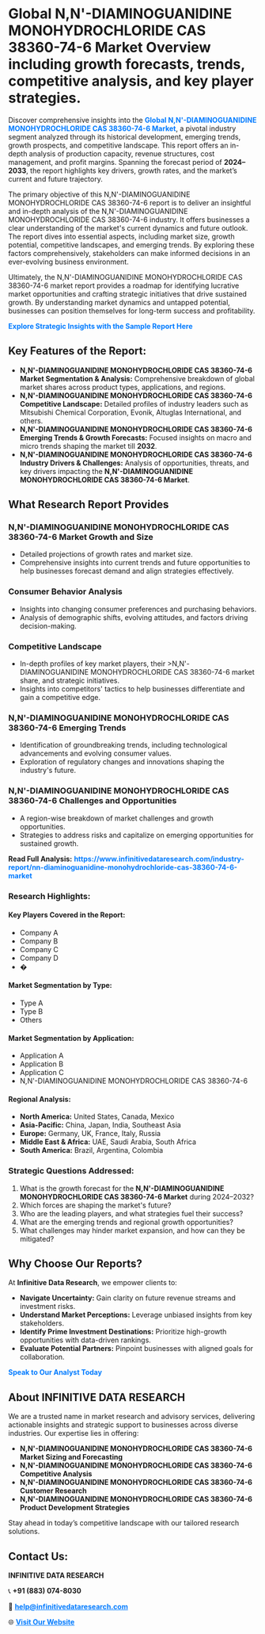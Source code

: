 <h1>Global N,N'-DIAMINOGUANIDINE MONOHYDROCHLORIDE CAS 38360-74-6 Market Overview including growth forecasts, trends, competitive analysis, and key player strategies.</h1>
<p>
Discover comprehensive insights into the 
<a href="https://www.infinitivedataresearch.com/industry-report/nn-diaminoguanidine-monohydrochloride-cas-38360-74-6-market" rel="dofollow" style="color: #007BFF; text-decoration: none;"><strong>Global N,N'-DIAMINOGUANIDINE MONOHYDROCHLORIDE CAS 38360-74-6 Market</strong></a>, a pivotal industry segment analyzed through its historical development, emerging trends, growth prospects, and competitive landscape. This report offers an in-depth analysis of production capacity, revenue structures, cost management, and profit margins. Spanning the forecast period of <strong>2024–2033</strong>, the report highlights key drivers, growth rates, and the market’s current and future trajectory.
</p>
<p>
The primary objective of this N,N'-DIAMINOGUANIDINE MONOHYDROCHLORIDE CAS 38360-74-6 report is to deliver an insightful and in-depth analysis of the N,N'-DIAMINOGUANIDINE MONOHYDROCHLORIDE CAS 38360-74-6 industry. It offers businesses a clear understanding of the market's current dynamics and future outlook. The report dives into essential aspects, including market size, growth potential, competitive landscapes, and emerging trends. By exploring these factors comprehensively, stakeholders can make informed decisions in an ever-evolving business environment.
</p>
<p>
Ultimately, the N,N'-DIAMINOGUANIDINE MONOHYDROCHLORIDE CAS 38360-74-6 market report provides a roadmap for identifying lucrative market opportunities and crafting strategic initiatives that drive sustained growth. By understanding market dynamics and untapped potential, businesses can position themselves for long-term success and profitability.
</p>
<p>
<a href="https://www.infinitivedataresearch.com/request-sample/reportId=102298" style="color: #007BFF; text-decoration: none;"><strong>Explore Strategic Insights with the Sample Report Here</strong></a>
</p>

<h2>Key Features of the Report:</h2>
<ul>
<li><strong>N,N'-DIAMINOGUANIDINE MONOHYDROCHLORIDE CAS 38360-74-6 Market Segmentation & Analysis:</strong> Comprehensive breakdown of global market shares across product types, applications, and regions.</li>
<li><strong>N,N'-DIAMINOGUANIDINE MONOHYDROCHLORIDE CAS 38360-74-6 Competitive Landscape:</strong> Detailed profiles of industry leaders such as Mitsubishi Chemical Corporation, Evonik, Altuglas International, and others.</li>
<li><strong>N,N'-DIAMINOGUANIDINE MONOHYDROCHLORIDE CAS 38360-74-6 Emerging Trends & Growth Forecasts:</strong> Focused insights on macro and micro trends shaping the market till <strong>2032</strong>.</li>
<li><strong>N,N'-DIAMINOGUANIDINE MONOHYDROCHLORIDE CAS 38360-74-6 Industry Drivers & Challenges:</strong> Analysis of opportunities, threats, and key drivers impacting the <strong>N,N'-DIAMINOGUANIDINE MONOHYDROCHLORIDE CAS 38360-74-6 Market</strong>.</li>
</ul>

<h2>What Research Report Provides</h2>
<h3>N,N'-DIAMINOGUANIDINE MONOHYDROCHLORIDE CAS 38360-74-6 Market Growth and Size</h3>
<ul>
<li>Detailed projections of growth rates and market size.</li>
<li>Comprehensive insights into current trends and future opportunities to help businesses forecast demand and align strategies effectively.</li>
</ul>

<h3>Consumer Behavior Analysis</h3>
<ul>
<li>Insights into changing consumer preferences and purchasing behaviors.</li>
<li>Analysis of demographic shifts, evolving attitudes, and factors driving decision-making.</li>
</ul>

<h3>Competitive Landscape</h3>
<ul>
<li>In-depth profiles of key market players, their >N,N'-DIAMINOGUANIDINE MONOHYDROCHLORIDE CAS 38360-74-6 market share, and strategic initiatives.</li>
<li>Insights into competitors' tactics to help businesses differentiate and gain a competitive edge.</li>
</ul>

<h3>N,N'-DIAMINOGUANIDINE MONOHYDROCHLORIDE CAS 38360-74-6 Emerging Trends</h3>
<ul>
<li>Identification of groundbreaking trends, including technological advancements and evolving consumer values.</li>
<li>Exploration of regulatory changes and innovations shaping the industry's future.</li>
</ul>

<h3>N,N'-DIAMINOGUANIDINE MONOHYDROCHLORIDE CAS 38360-74-6 Challenges and Opportunities</h3>
<ul>
<li>A region-wise breakdown of market challenges and growth opportunities.</li>
<li>Strategies to address risks and capitalize on emerging opportunities for sustained growth.</li>
</ul>
<p><strong>Read Full Analysis:</strong> <a href="https://www.infinitivedataresearch.com/industry-report/nn-diaminoguanidine-monohydrochloride-cas-38360-74-6-market" rel="dofollow" style="color: #007BFF; text-decoration: none;"><strong>https://www.infinitivedataresearch.com/industry-report/nn-diaminoguanidine-monohydrochloride-cas-38360-74-6-market</strong></a></p>
<h3>Research Highlights:</h3>
<h4>Key Players Covered in the Report:</h4>
<ul><li>Company A</li><li>Company B</li><li>Company C</li><li>Company D</li><li>�</li></ul>
<h4>Market Segmentation by Type:</h4>
<ul><li>Type A</li><li>Type B</li><li>Others</li></ul>
<h4>Market Segmentation by Application:</h4>
<ul><li>Application A</li><li>Application B</li><li>Application C</li><li>N,N&#039;-DIAMINOGUANIDINE MONOHYDROCHLORIDE CAS 38360-74-6</li></ul>

<h4>Regional Analysis:</h4>
<ul>
<li><strong>North America:</strong> United States, Canada, Mexico</li>
<li><strong>Asia-Pacific:</strong> China, Japan, India, Southeast Asia</li>
<li><strong>Europe:</strong> Germany, UK, France, Italy, Russia</li>
<li><strong>Middle East & Africa:</strong> UAE, Saudi Arabia, South Africa</li>
<li><strong>South America:</strong> Brazil, Argentina, Colombia</li>
</ul>

<h3>Strategic Questions Addressed:</h3>
<ol>
<li>What is the growth forecast for the <strong>N,N'-DIAMINOGUANIDINE MONOHYDROCHLORIDE CAS 38360-74-6 Market</strong> during 2024–2032?</li>
<li>Which forces are shaping the market's future?</li>
<li>Who are the leading players, and what strategies fuel their success?</li>
<li>What are the emerging trends and regional growth opportunities?</li>
<li>What challenges may hinder market expansion, and how can they be mitigated?</li>
</ol>

<h2>Why Choose Our Reports?</h2>
<p>At <strong>Infinitive Data Research</strong>, we empower clients to:</p>
<ul>
<li><strong>Navigate Uncertainty:</strong> Gain clarity on future revenue streams and investment risks.</li>
<li><strong>Understand Market Perceptions:</strong> Leverage unbiased insights from key stakeholders.</li>
<li><strong>Identify Prime Investment Destinations:</strong> Prioritize high-growth opportunities with data-driven rankings.</li>
<li><strong>Evaluate Potential Partners:</strong> Pinpoint businesses with aligned goals for collaboration.</li>
</ul>
<p><a href="https://www.infinitivedataresearch.com/industry-report/nn-diaminoguanidine-monohydrochloride-cas-38360-74-6-market" rel="dofollow" style="color: #007BFF; text-decoration: none;"><strong>Speak to Our Analyst Today</strong></a></p>

<h2>About INFINITIVE DATA RESEARCH</h2>
<p>We are a trusted name in market research and advisory services, delivering actionable insights and strategic support to businesses across diverse industries. Our expertise lies in offering:</p>
<ul>
<li><strong>N,N'-DIAMINOGUANIDINE MONOHYDROCHLORIDE CAS 38360-74-6 Market Sizing and Forecasting</strong></li>
<li><strong>N,N'-DIAMINOGUANIDINE MONOHYDROCHLORIDE CAS 38360-74-6 Competitive Analysis</strong></li>
<li><strong>N,N'-DIAMINOGUANIDINE MONOHYDROCHLORIDE CAS 38360-74-6 Customer Research</strong></li>
<li><strong>N,N'-DIAMINOGUANIDINE MONOHYDROCHLORIDE CAS 38360-74-6 Product Development Strategies</strong></li>
</ul>
<p>Stay ahead in today’s competitive landscape with our tailored research solutions.</p>

<h2>Contact Us:</h2>
<p><strong>INFINITIVE DATA RESEARCH</strong></p>
<p>📞 <strong>+91 (883) 074-8030</strong></p>
<p>📧 <strong><a href="mailto:help@infinitivedataresearch.com" style="color: #007BFF;">help@infinitivedataresearch.com</a></strong></p>
<p>🌐 <strong><a href="https://www.infinitivedataresearch.com" rel="dofollow" style="color: #007BFF;">Visit Our Website</a></strong></p>